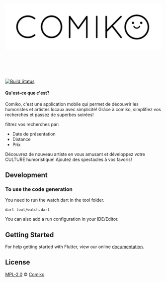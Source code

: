 <h1 align="center">
	<br>
	<img width="1153" src="lib/assets/comiko_long.png" alt="Comiko">
	<br>
	<br>
	<br>
</h1>

[![Build Status](https://travis-ci.org/comiko-app/comiko.svg?branch=master)](https://travis-ci.org/comiko-app/comiko)

#### Qu'est-ce que c'est?
Comiko, c'est une application mobile qui permet de découvrir les humoristes et artistes locaux avec simplicité!
Grâce à comiko, simplifiez vos recherches et passez de superbes soirées! 

filtrez vos recherches par:
* Date de présentation
* Distance
* Prix

Découvrez de nouveau artiste en vous amusant et développez votre CULTURE humoristique!
Ajoutez des spectacles à vos favoris!

## Development

### To use the code generation
You need to run the watch.dart in the tool folder.
```
dart tool/watch.dart
```
You can also add a run configuration in your IDE/Editor.

## Getting Started
For help getting started with Flutter, view our online
[documentation](http://flutter.io/).

## License

[MPL-2.0](LICENSE) © [Comiko](https://comiko.ca/)
